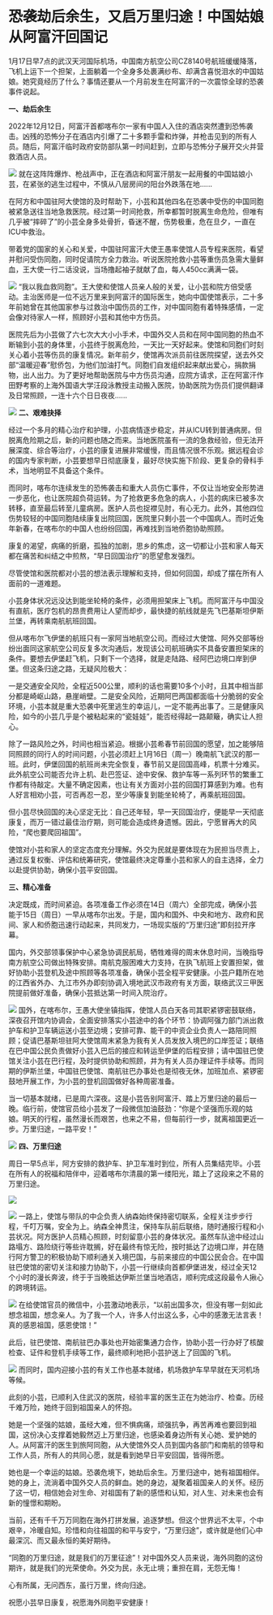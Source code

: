 # 恐袭劫后余生，又启万里归途！中国姑娘从阿富汗回国记

1月17日早7点的武汉天河国际机场，中国南方航空公司CZ8140号航班缓缓降落，飞机上运下一个担架，上面躺着一个全身多处裹满纱布、却满含喜悦泪水的中国姑娘。她究竟经历了什么？事情还要从一个月前发生在阿富汗的一次震惊全球的恐袭事件说起。

**一、劫后余生**

2022年12月12日，阿富汗首都喀布尔一家有中国人入住的酒店突然遭到恐怖袭击。凶残的恐怖分子在酒店内引爆了二十多颗手雷和炸弹，并枪击见到的所有人员。随后，阿富汗临时政府安防部队第一时间赶到，立即与恐怖分子展开交火并营救酒店人员。

![](https://inews.gtimg.com/newsapp_bt/0/15615883483/1000)
就在这阵阵爆炸、枪战声中，正在酒店和阿富汗朋友一起用餐的中国姑娘小芸，在紧张的逃生过程中，不慎从八层房间的阳台外跌落在地......

在阿方和中国驻阿大使馆的及时帮助下，小芸和其他四名在恐袭中受伤的中国同胞被紧急送往当地急救医院。经过第一时间抢救，所幸都暂时脱离生命危险，但唯有几乎被“摔碎了”的小芸全身多处骨折，昏迷不醒，伤势极重，危在旦夕，一直在ICU中救治。

带着党的国家的关心和关爱，中国驻阿富汗大使王愚率使馆人员专程来医院，看望并慰问受伤同胞，同时促请院方全力救治。听说医院抢救小芸等重伤员急需大量鲜血，王大使一行二话没说，当场撸起袖子就献了血，每人450cc满满一袋。

![](https://inews.gtimg.com/newsapp_bt/0/15615883488/1000)
“我以我血救同胞”。王大使和使馆人员亲人般的关爱，让小芸和院方倍受感动。主治医师是一位不远万里来到阿富汗的国际医生，她向中国使馆表示，二十多年前她曾在其他国家参与过救治中国伤员的工作，对中国同胞有着特殊感情，一定会像对待家人一样，照顾好小芸和其他中方伤员。

医院先后为小芸做了六七次大大小小手术，中国外交人员和在阿中国同胞的热血不断输到小芸的身体里，小芸终于脱离危险，一天比一天好起来。使馆和同胞们时刻关心着小芸等伤员的康复情况。新年前夕，使馆再次派员前往医院探望，送去外交部“温暖迎春”慰侨包，为他们加油打气。同胞们自发组织起来献出爱心，捐款捐物，出人出力。为了更好地帮助医院与中方伤员沟通，应院方请求，正在阿富汗作田野考察的上海外国语大学汪段泳教授主动搬入医院，协助医院为伤员们提供翻译及日常照顾，一连十六个日日夜夜......

![](https://inews.gtimg.com/newsapp_bt/0/15615883490/1000)
**二、艰难抉择**

经过一个多月的精心治疗和护理，小芸病情逐步稳定，并从ICU转到普通病房。但脱离危险期之后，新的问题也随之而来。当地医院虽有一流的急救经验，但无法开展深度、综合等治疗，小芸的康复进展非常缓慢，而且情况很不乐观。据远程会诊的国内专家判断，小芸要想早日彻底康复，最好尽快实施下阶段、更复杂的骨科手术，当地明显不具备这个条件。

而同时，喀布尔连续发生的恐怖袭击和重大人员伤亡事件，不仅让当地安全形势进一步恶化，也让医院超负荷运转。为了抢救更多危急的病人，小芸的病床已被多次转移，直至最后转至儿童病房。医护人员也捉襟见肘，有心无力。此外，其他四位伤势较轻的中国同胞陆续康复出院回国，医院里只剩小芸一个中国病人。而时近兔年新春，在喀布尔的中国人也纷纷回国，再难找到当地侨胞协助照顾。

康复的渴望，病痛的折磨，孤独的加剧，思乡的焦虑，这一切都让小芸和家人每天都在痛苦和纠结之中煎熬，“早日回国治疗”的愿望愈发强烈。

尽管使馆和医院都对小芸的想法表示理解和支持，但如何回国，却成了摆在所有人面前的一道难题。

小芸身体状况远没达到能坐轮椅的条件，必须用担架床上飞机。而阿富汗与中国没有直航，医疗包机的昂贵费用让人望而却步，最快捷的航线就是先飞巴基斯坦伊斯兰堡，再转乘南航航班回国。

但从喀布尔飞伊堡的航班只有一家阿当地航空公司。而经过大使馆、阿外交部等纷纷出面同这家航空公司反复多次沟通后，发现该公司航班确实不具备安置担架床的条件。要想去伊堡赶飞机，只剩下一个选择，就是走陆路、经阿巴边境口岸到伊堡。但这条归途之路，无疑风险极大：

一是交通安全风险，全程近500公里，顺利的话也需要10多个小时，且其中相当部分都是崎岖山路，悬崖峭壁。二是安全风险，近期阿巴两国都面临十分脆弱的安全环境，小芸本就是重大恐袭中死里逃生的幸运儿，一定不能再出事了。三是健康风险，如今的小芸几乎是个被粘起来的“瓷娃娃”，能否经得起一路颠簸，确实让人担心。

除了一路风险之外，时间也相当紧迫。根据小芸希春节前回国的愿望，加之能够陪同照顾的同行人的时间问题，小芸必须赶上1月16日（周一）晚南航飞武汉的那一班。此时，伊堡回国的航班尚未完全恢复，春节前又是回国高峰，机票十分难买。此外航空公司能否允许上机、赴巴签证、途中安保、救护车等一系列环节的繁重工作都有待敲定。大量不确定因素，也让有关方面对小芸的回国打算感到为难。也有人好言相劝小芸，可否再忍一忍，至少等康复到能坐轮椅了，再乘航班回国。

但小芸尽快回国的决心坚定无比：自己还年轻，早一天回国治疗，便能早一天彻底康复，而万一错过最佳治疗期，则可能会造成终身遗憾。因此，宁愿冒再大的风险，“爬也要爬回祖国”。

使馆对小芸和家人的坚定态度充分理解。外交为民就是要体现在为民担当尽责上，通过反复权衡、评估和统筹研究，使馆最终决定尊重小芸和家人的自主选择，全力以赴提供协助，确保小芸平安回国。

**三、精心准备**

决定既成，而时间紧迫。各项准备工作必须在14日（周六）全部完成，确保小芸能于15日（周日）一早从喀布尔出发。于是，国内和国外、中央和地方、政府和民间、家人和侨胞迅速行动起来，共同发力，一场现实版的“万里归途”即刻拉开序幕。

国内，外交部领事保护中心紧急协调民航局，牺牲难得的周末休息时间，当晚指导南方航空公司做出特殊安排。南航克服困难大力支持，在执飞航班上安置担架，做好协助小芸登机及途中照顾等各项准备，确保小芸全程平安健康。小芸户籍所在地的江西省外办、九江市外办即刻协调入境地武汉市政府有关方面，联络武汉三甲医院提前做好准备，确保小芸抵达第一时间入院治疗。

![](https://inews.gtimg.com/newsapp_bt/0/15615883491/1000)
国外，在喀布尔，王愚大使坐镇指挥，使馆人员白天各司其职紧锣密鼓联络，深夜召开馆内协调会，全面安排落实小芸途中的各个环节：协调阿强力部门派出救护车和护卫车辆运送小芸至边境；安排可靠、能干的中资企业负责人一路陪同照顾；促请巴基斯坦驻阿大使馆周末紧急为我有关人员发放入境巴的口岸签证；联络在巴中国公民负责做好小芸入巴后的接应和转运至伊堡的后程安排；请中国驻巴使馆关注小芸在巴行程，及时提供协助和照顾，并为有关人员办理证件手续等。而同期的伊斯兰堡，中国驻巴使馆、南航驻巴办事处也是彻夜无休，加班加点、紧锣密鼓地开展工作，为小芸的登机回国做好各种周密准备。

当一切基本就绪，已是周六深夜。这是小芸告别阿富汗、踏上万里归途的最后一晚。临行前，使馆官员给小芸发了一段微信加油鼓劲：“你是个坚强而乐观的姑娘。明天的行程，虽然漫长而艰苦，也来之不易，但每前行一步，就离祖国更近一步。万里归途，一路平安！”

![](https://inews.gtimg.com/newsapp_bt/0/15615883496/1000)
**四、万里归途**

周日一早5点半，阿方安排的救护车、护卫车准时到位，所有人员集结完毕。小芸在所有人的祝福和陪伴中，迎着喀布尔清晨的第一缕阳光，踏上了这段来之不易的万里归途。

![](https://inews.gtimg.com/newsapp_bt/0/15615883499/1000)

![](https://inews.gtimg.com/newsapp_bt/0/15615883503/1000)
一路上，使馆与带队的中企负责人纳森始终保持密切联系，全程关注步步行程，千叮万嘱，安全为上。纳森全神贯注，保持车队前后联络，随时通报行程和小芸状况。阿方医护人员精心照顾，时刻留意小芸的身体状况。虽然车队途中经过山路塌方、路险绕行等些许耽搁，好在最终有惊无险，按时抵达了边境口岸，并在随行阿方警卫的积极协助下顺利通关入境巴国，与前来接应的中国公民会合。在中国驻巴使馆的密切关注和接力协助下，小芸一行继续向首都伊堡进发，经过全天12个小时的漫长奔波，终于于当晚抵达伊斯兰堡当地酒店，顺利完成这段最令人揪心的跨境转运。

![](https://inews.gtimg.com/newsapp_bt/0/15615883510/1000)
在给使馆官员的微信中，小芸激动地表示，“以前出国多次，但没有哪一刻如此想念祖国，想念亲人。为了我一个人，许多人付出这么多，心中的感激无法言表！真的感恩祖国，感恩使馆！”

此后，驻巴使馆、南航驻巴办事处也开始密集通力合作，协助小芸一行办好了核酸检查、证件和登机手续等工作，最终顺利地把小芸护送上了回国的飞机。

![](https://inews.gtimg.com/newsapp_bt/0/15615883514/1000)
而同时，国内迎接小芸的有关工作也基本就绪，机场救护车早早就在天河机场等候。

此刻的小芸，已顺利入住武汉的医院，经验丰富的医生正在为她治疗、检查。历经千难万险，她终于回到祖国亲人的怀抱。

她是一个坚强的姑娘，虽经大难，但不惧病痛，顽强抗争，再苦再难也要回到祖国，这份决心支撑着她毅然迈上万里归途，也感染着身边所有关心她、爱护她的人。从阿富汗的医生到旅阿同胞，从大使馆外交人员到国内各部门和南航的领导和工作人员，所有人的共同心愿，就是看到她早日平安回国，皆得所愿。

她也是一个幸运的姑娘。恐袭危境下，她劫后余生。万里归途中，她有祖国相伴。她的身上，流淌着中国外交人员的鲜血。她的身边，凝聚着祖国亲人的关怀。经历了这一切，相信她会对生命、对祖国有了新的感悟和认知，对人生、对未来也会有新的憧憬和期盼。

当前，还有千千万万同胞在海外打拼发展，追逐梦想。但这个世界远不太平，个中艰辛，冷暖自知。珍惜和向往祖国的和平与安宁，“万里归途”，或许就是他们心中最深沉、而又最永恒的美好期待。

“同胞的万里归途，就是我们的万里征途”！对中国外交人员来说，海外同胞的这份期许，就是我们的光荣使命。外交为民，永无止境；重担在肩，无怨无悔！

心有所属，无问西东，虽行万里，终向归途。

祝愿小芸早日康复，祝愿海外同胞平安健康！

